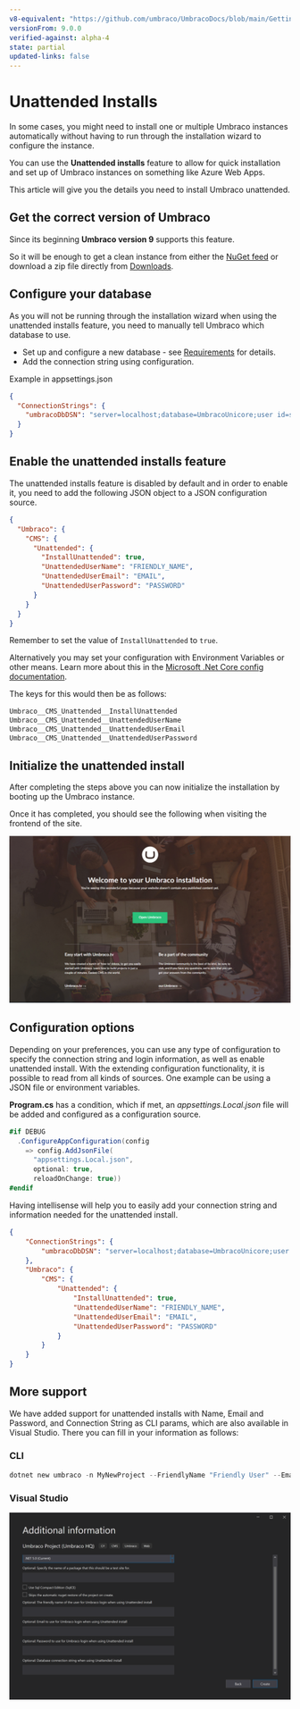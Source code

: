 ```yaml
---
v8-equivalent: "https://github.com/umbraco/UmbracoDocs/blob/main/Getting-Started/Setup/Install/Unattended-Install.md"
versionFrom: 9.0.0
verified-against: alpha-4
state: partial
updated-links: false
---
```


# Unattended Installs

In some cases, you might need to install one or multiple Umbraco instances automatically without having to run through the installation wizard to configure the instance.

You can use the **Unattended installs** feature to allow for quick installation and set up of Umbraco instances on something like Azure Web Apps.

This article will give you the details you need to install Umbraco unattended.

## Get the correct version of Umbraco

Since its beginning **Umbraco version 9** supports this feature.

So it will be enough to get a clean instance from either the [NuGet feed](https://www.nuget.org/packages/UmbracoCms/) or download a zip file directly from [Downloads](https://our.umbraco.com/download).

## Configure your database

As you will not be running through the installation wizard when using the unattended installs feature, you need to manually tell Umbraco which database to use.

* Set up and configure a new database - see [Requirements](../Requirements/#hosting) for details.
* Add the connection string using configuration.

Example in appsettings.json

```json
{
  "ConnectionStrings": {
    "umbracoDbDSN": "server=localhost;database=UmbracoUnicore;user id=sa;password='P@ssw0rd'"
  }
}
```

## Enable the unattended installs feature

The unattended installs feature is disabled by default and in order to enable it, you need to add the following JSON object to a JSON configuration source.

```json
{
  "Umbraco": {
    "CMS": {
      "Unattended": {
        "InstallUnattended": true,
        "UnattendedUserName": "FRIENDLY_NAME",
        "UnattendedUserEmail": "EMAIL",
        "UnattendedUserPassword": "PASSWORD"
      }
    }
  }
}
```
Remember to set the value of `InstallUnattended` to `true`.

Alternatively you may set your configuration with Environment Variables or other means. Learn more about this in the [Microsoft .Net Core config documentation](https://docs.microsoft.com/en-us/aspnet/core/fundamentals/configuration/?view=aspnetcore-5.0#environment-variables).

The keys for this would then be as follows:
```
Umbraco__CMS_Unattended__InstallUnattended
Umbraco__CMS_Unattended__UnattendedUserName
Umbraco__CMS_Unattended__UnattendedUserEmail
Umbraco__CMS_Unattended__UnattendedUserPassword
```

## Initialize the unattended install

After completing the steps above you can now initialize the installation by booting up the Umbraco instance.

Once it has completed, you should see the following when visiting the frontend of the site.

![Frontend of Umbraco site installed using the unattended installs feature](images/Unattended/final-screen.png)

## Configuration options
Depending on your preferences, you can use any type of configuration to specify the connection string and login information, as well as enable unattended install. With the extending configuration functionality, it is possible to read from all kinds of sources. One example can be using a JSON file or environment variables.   

**Program.cs** has a condition, which if met, an *appsettings.Local.json* file will be added and configured as a configuration source. 

```c#
#if DEBUG
  .ConfigureAppConfiguration(config
    => config.AddJsonFile(
      "appsettings.Local.json",
      optional: true,
      reloadOnChange: true))
#endif
```

Having intellisense will help you to easily add your connection string and information needed for the unattended install.

```json
{
    "ConnectionStrings": {
        "umbracoDbDSN": "server=localhost;database=UmbracoUnicore;user id=sa;password='P@ssw0rd'"
    },
    "Umbraco": {
        "CMS": {
            "Unattended": {
                "InstallUnattended": true,
                "UnattendedUserName": "FRIENDLY_NAME",
                "UnattendedUserEmail": "EMAIL",
                "UnattendedUserPassword": "PASSWORD"
            }
        }
    }
}
```

## More support
We have added support for unattended installs with Name, Email and Password, and Connection String as CLI params, which are also available in Visual Studio. There you can fill in your information as follows:

### CLI

```powershell
dotnet new umbraco -n MyNewProject --FriendlyName "Friendly User" --Email user@email.com --Password password1234 --ConnectionString "Server=(localdb)\\Umbraco;Database=MyDatabase;Integrated Security=true" --version 9.0.0
```

### Visual Studio
![Set up unattended install through Visual Studio](images/Unattended/VS-unattended-install.png)

